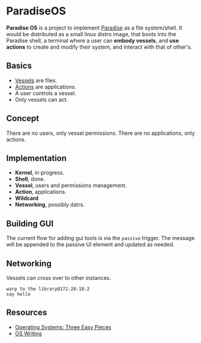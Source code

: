 # ParadiseOS

**Paradise OS** is a project to implement [Paradise](https://github.com/hundredrabbits/Paradise) as a file system/shell. It would be distributed as a small linux distro image, that boots into the Paradise shell, a terminal where a user can **embody vessels**, and **use actions** to create and modify their system, and interact with that of other's.

## Basics
- [Vessels](https://github.com/hundredrabbits/Paradise/blob/master/desktop/server/vessel.js) are files.
- [Actions](https://github.com/hundredrabbits/Paradise/blob/master/desktop/server/vessel.js) are applications.
- A user controls a vessel.
- Only vessels can act.

## Concept

There are no users, only vessel permissions. There are no applications, only actions.

## Implementation

- **Kernel**, in progress.
- **Shell**, done.
- **Vessel**, users and permissions management.
- **Action**, applications.
- **Wildcard**
- **Networking**, possibly datrs.

## Building GUI

The current flow for adding gui tools is via the `passive` trigger. The message will be appended to the passive UI element and updated as needed.

## Networking

Vessels can cross over to other instances.

```
warp to the library@172.20.10.2
say hello
```

## Resources

- [Operating Systems: Three Easy Pieces](https://www.cs.nmsu.edu/~pfeiffer/fuse-tutorial/)
- [OS Writing](https://wiki.osdev.org/Main_Page)
